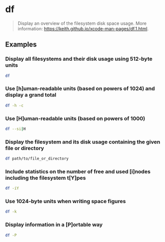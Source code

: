 # df

> Display an overview of the filesystem disk space usage. More information: <https://keith.github.io/xcode-man-pages/df.1.html>.

## Examples

### Display all filesystems and their disk usage using 512-byte units

```bash
df
```

### Use [h]uman-readable units (based on powers of 1024) and display a grand total

```bash
df -h -c
```

### Use [H]uman-readable units (based on powers of 1000)

```bash
df --si|H
```

### Display the filesystem and its disk usage containing the given file or directory

```bash
df path/to/file_or_directory
```

### Include statistics on the number of free and used [i]nodes including the filesystem t[Y]pes

```bash
df -iY
```

### Use 1024-byte units when writing space figures

```bash
df -k
```

### Display information in a [P]ortable way

```bash
df -P
```
